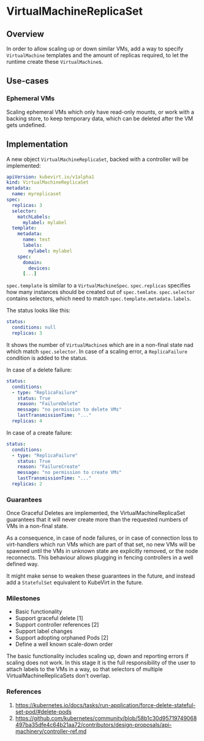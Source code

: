 # VirtualMachineReplicaSet

## Overview

In order to allow scaling up or down similar VMs, add a way to specify
`VirtualMachine` templates and the amount of replicas required, to let the
runtime create these `VirtualMachine`s.

## Use-cases

### Ephemeral VMs

Scaling ephemeral VMs which only have read-only mounts, or work with a backing
store, to keep temporary data, which can be deleted after the VM gets
undefined.

## Implementation

A new object `VirtualMachineReplicaSet`, backed with a controller will be
implemented:

```yaml
apiVersion: kubevirt.io/v1alpha1
kind: VirtualMachineReplicaSet
metadata:
  name: myreplicaset
spec:
  replicas: 3
  selector:
    matchLabels:
      mylabel: mylabel
  template:
    metadata:
      name: test
      labels:
        mylabel: mylabel
    spec:
      domain:
        devices:
      [...]  
```

`spec.template` is similar to a `VirtualMachineSpec`. `spec.replicas` specifies
how many instances should be created out of `spec.temlate`. `spec.selector`
contains selectors, which need to match `spec.template.metadata.labels`.

The status looks like this:

```yaml
status:
  conditions: null
  replicas: 3
```

It shows the number of `VirtualMachine`s which are in a non-final state nad
which match `spec.selector`. In case of a scaling error, a `ReplicaFailure`
condition is added to the status.

In case of a delete failure:

```yaml
status:
  conditions:
  - type: "ReplicaFailure"
    status: True
    reason: "FailureDelete"
    message: "no permission to delete VMs"
    lastTransmissionTime: "..."
  replicas: 4
```

In case of a create failure:

```yaml
status:
  conditions:
  - type: "ReplicaFailure"
    status: True
    reason: "FailureCreate"
    message: "no permission to create VMs"
    lastTransmissionTime: "..."
  replicas: 2
```

### Guarantees

Once Graceful Deletes are implemented, the VirtualMachineReplicaSet guarantees
that it will never create more than the requested numbers of VMs in a non-final
state.

As a consequence, in case of node failures, or in case of connection loss to
virt-handlers which run VMs which are part of that set, no new VMs will be
spawned until the VMs in unknown state are explicitly removed, or the node
reconnects. This behaviour allows plugging in fencing controllers in a well
defined way.

It might make sense to weaken these guarantees in the future, and instead add a
`StatefulSet` equivalent to KubeVirt in the future.

### Milestones

 * Basic functionality
 * Support graceful delete [1]
 * Support controller references [2]
 * Support label changes
 * Support adopting orphaned Pods [2]
 * Define a well known scale-down order

The basic functionality includes scaling up, down and reporting errors if
scaling does not work. In this stage it is the full responsibility of the user
to attach labels to the VMs in a way, so that selectors of multiple
VirtualMachineReplicaSets don't overlap.

### References

1. https://kubernetes.io/docs/tasks/run-application/force-delete-stateful-set-pod/#delete-pods
2. https://github.com/kubernetes/community/blob/58b1c30d95719749068497ba35dfe4c64b21aa72/contributors/design-proposals/api-machinery/controller-ref.md
